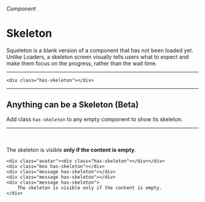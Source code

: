 <h6 class="subtitle is-6 is-uppercase has-text-grey">Component</h6><h1 class="title is-serif is-1 has-text-weight-bold">Skeleton</h1>
<p class="subtitle is-5">
    <span class="has-text-weight-semibold">Squeleton</span> is a blank version of a component that has not been loaded yet. Unlike Loaders, a skeleton screen visually tells users what to expect and make them focus on the progress, rather than the wait time.
</p>

<hr class="is-large is-visible">

<div class="box is-well is-relaxed is-marginless">
    <div class="has-skeleton"></div>
</div>

    <div class="has-skeleton"></div>
<hr class="is-large is-visible">

<h2 class="title is-4 is-family-sans-serif">Anything can be a Skeleton <span class="has-text-weight-normal has-text-red">(Beta)</span></h2>

Add class `has-skeleton` to any empty component to show its skeleton.

<hr class="is-small">

<div class="box is-well is-relaxed is-marginless">
    <div class="avatar"><div class="has-skeleton"></div></div><br><br>
    <div class="box has-skeleton"></div>
    <div class="message has-skeleton"></div>
    <div class="message has-skeleton"></div>
    <div class="box message has-skeleton is-danger">
        The skeleton is visible <strong>only if the content is empty</strong>.
    </div>
</div>

    <div class="avatar"><div class="has-skeleton"></div></div>
    <div class="box has-skeleton"></div>
    <div class="message has-skeleton"></div>
    <div class="message has-skeleton"></div>
    <div class="message has-skeleton">
        The skeleton is visible only if the content is empty.
    </div>
